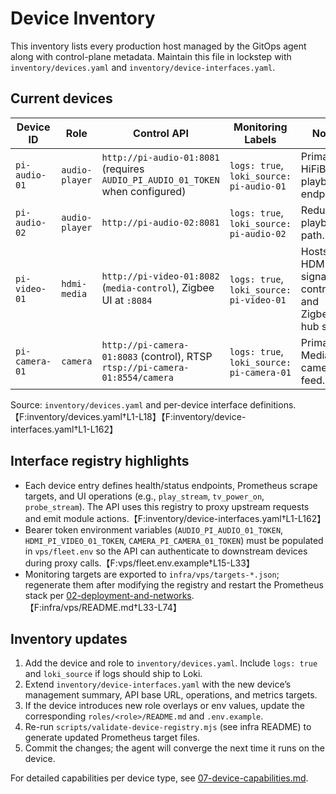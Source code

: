 # Device Inventory

This inventory lists every production host managed by the GitOps agent along with control-plane metadata. Maintain this file in lockstep with `inventory/devices.yaml` and `inventory/device-interfaces.yaml`.

## Current devices

| Device ID | Role | Control API | Monitoring Labels | Notes |
| --- | --- | --- | --- | --- |
| `pi-audio-01` | `audio-player` | `http://pi-audio-01:8081` (requires `AUDIO_PI_AUDIO_01_TOKEN` when configured) | `logs: true`, `loki_source: pi-audio-01` | Primary HiFiBerry playback endpoint. | 
| `pi-audio-02` | `audio-player` | `http://pi-audio-02:8081` | `logs: true`, `loki_source: pi-audio-02` | Redundant playback path. |
| `pi-video-01` | `hdmi-media` | `http://pi-video-01:8082` (`media-control`), Zigbee UI at `:8084` | `logs: true`, `loki_source: pi-video-01` | Hosts HDMI signage controller and Zigbee hub stack. |
| `pi-camera-01` | `camera` | `http://pi-camera-01:8083` (control), RTSP `rtsp://pi-camera-01:8554/camera` | `logs: true`, `loki_source: pi-camera-01` | Primary MediaMTX camera feed. |

Source: `inventory/devices.yaml` and per-device interface definitions.【F:inventory/devices.yaml†L1-L18】【F:inventory/device-interfaces.yaml†L1-L162】 

## Interface registry highlights

- Each device entry defines health/status endpoints, Prometheus scrape targets, and UI operations (e.g., `play_stream`, `tv_power_on`, `probe_stream`). The API uses this registry to proxy upstream requests and emit module actions.【F:inventory/device-interfaces.yaml†L1-L162】 
- Bearer token environment variables (`AUDIO_PI_AUDIO_01_TOKEN`, `HDMI_PI_VIDEO_01_TOKEN`, `CAMERA_PI_CAMERA_01_TOKEN`) must be populated in `vps/fleet.env` so the API can authenticate to downstream devices during proxy calls.【F:vps/fleet.env.example†L15-L33】 
- Monitoring targets are exported to `infra/vps/targets-*.json`; regenerate them after modifying the registry and restart the Prometheus stack per [02-deployment-and-networks](./02-deployment-and-networks.md).【F:infra/vps/README.md†L33-L74】 

## Inventory updates

1. Add the device and role to `inventory/devices.yaml`. Include `logs: true` and `loki_source` if logs should ship to Loki. 
2. Extend `inventory/device-interfaces.yaml` with the new device’s management summary, API base URL, operations, and metrics targets. 
3. If the device introduces new role overlays or env values, update the corresponding `roles/<role>/README.md` and `.env.example`. 
4. Re-run `scripts/validate-device-registry.mjs` (see infra README) to generate updated Prometheus target files. 
5. Commit the changes; the agent will converge the next time it runs on the device. 

For detailed capabilities per device type, see [07-device-capabilities.md](./07-device-capabilities.md).
